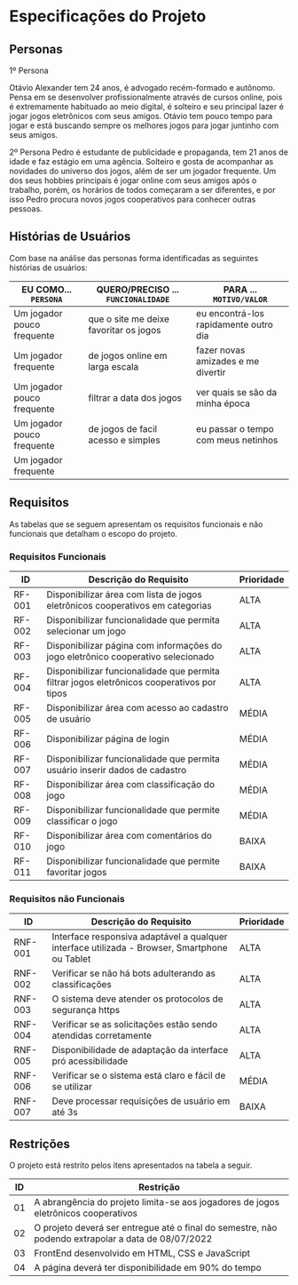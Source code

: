 # Especificações do Projeto
## Personas

1º Persona

Otávio Alexander tem 24 anos, é advogado recém-formado e autônomo. Pensa em se desenvolver profissionalmente através de cursos online, pois é extremamente habituado ao meio digital, é solteiro e seu principal lazer é jogar jogos eletrônicos com seus amigos. Otávio tem pouco tempo para jogar e está buscando sempre os melhores jogos para jogar juntinho com seus amigos.

2º Persona
Pedro é estudante de publicidade e propaganda, tem 21 anos de idade e faz estágio em uma agência. Solteiro e gosta de acompanhar as novidades do universo dos jogos, além de ser um jogador frequente. Um dos seus hobbies principais é jogar online com seus amigos após o trabalho, porém, os horários de todos começaram a ser diferentes, e por isso Pedro procura novos jogos cooperativos para conhecer outras pessoas. 


## Histórias de Usuários

Com base na análise das personas forma identificadas as seguintes histórias de usuários:

|EU COMO... `PERSONA`| QUERO/PRECISO ... `FUNCIONALIDADE` |PARA ... `MOTIVO/VALOR`                 |
|--------------------|------------------------------------|----------------------------------------|
|Um jogador pouco frequente   | que o site me deixe favoritar os jogos                                | eu encontrá-los rapidamente outro dia        |
|Um jogador frequente         | de jogos online em larga escala                                       | fazer novas amizades e me divertir           |
|Um jogador pouco frequente   | filtrar a data dos jogos                                              | ver quais se são da minha época              |
|Um jogador pouco frequente   | de jogos de facil acesso e simples                                    | eu passar o tempo com meus netinhos          |
|Um jogador frequente         |                                                                       |                                              |


## Requisitos

As tabelas que se seguem apresentam os requisitos funcionais e não funcionais que detalham o escopo do projeto.

### Requisitos Funcionais

|  ID  | Descrição do Requisito | Prioridade |
|------|------------------------|------------|
|RF-001| Disponibilizar área com lista de jogos eletrônicos cooperativos em categorias              | ALTA       | 
|RF-002| Disponibilizar funcionalidade que permita selecionar um jogo                               | ALTA       |
|RF-003| Disponibilizar página com informações do jogo eletrônico cooperativo selecionado           | ALTA       |
|RF-004| Disponibilizar funcionalidade que permita filtrar jogos eletrônicos cooperativos por tipos | ALTA       |
|RF-005| Disponibilizar área com acesso ao cadastro de usuário                                      | MÉDIA      |
|RF-006| Disponibilizar página de login                                                             | MÉDIA      |
|RF-007| Disponibilizar funcionalidade que permita usuário inserir dados de cadastro                | MÉDIA      |
|RF-008| Disponibilizar área com classificação do jogo                                              | MÉDIA      |
|RF-009| Disponibilizar funcionalidade que permite classificar o jogo                               | MÉDIA      |
|RF-010| Disponibilizar área com comentários do jogo                                                | BAIXA      |
|RF-011| Disponibilizar funcionalidade que permite favoritar jogos                                  | BAIXA      |


### Requisitos não Funcionais

|ID     | Descrição do Requisito  |Prioridade |
|-------|-------------------------|----|
|RNF-001| Interface responsiva adaptável a qualquer interface utilizada - Browser, Smartphone ou Tablet | ALTA  | 
|RNF-002| Verificar se não há bots adulterando as classificações                                        | ALTA  | 
|RNF-003| O sistema deve atender os protocolos de segurança https                                       | ALTA  | 
|RNF-004| Verificar se as solicitações estão sendo atendidas corretamente                               | ALTA  | 
|RNF-005| Disponibilidade de adaptação da interface pró acessibilidade                                  | ALTA  | 
|RNF-006| Verificar se o sistema está claro e fácil de se utilizar                                      | MÉDIA | 
|RNF-007| Deve processar requisições de usuário em até 3s                                               | BAIXA | 


## Restrições

O projeto está restrito pelos itens apresentados na tabela a seguir.

|ID| Restrição                                             |
|--|-------------------------------------------------------|
|01| A abrangência do projeto limita-se aos jogadores de jogos eletrônicos cooperativos                 |
|02| O projeto deverá ser entregue até o final do semestre, não podendo extrapolar a data de 08/07/2022 |
|03| FrontEnd desenvolvido em HTML, CSS e JavaScript                                                    |
|04| A página deverá ter disponibilidade em 90% do tempo                                                |